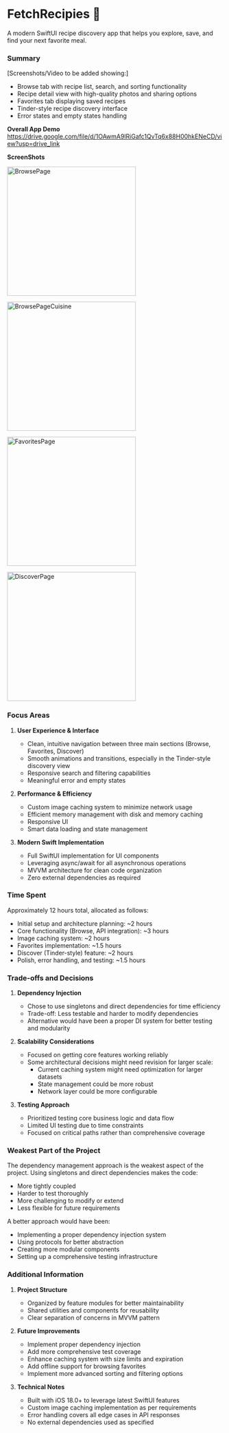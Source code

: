 # FetchRecipies 🍳

A modern SwiftUI recipe discovery app that helps you explore, save, and find your next favorite meal.

### Summary

[Screenshots/Video to be added showing:]
- Browse tab with recipe list, search, and sorting functionality
- Recipe detail view with high-quality photos and sharing options
- Favorites tab displaying saved recipes
- Tinder-style recipe discovery interface
- Error states and empty states handling

**Overall App Demo**
https://drive.google.com/file/d/1OAwmA9lRiGafc1QvTq6x88H00hkENeCD/view?usp=drive_link

**ScreenShots**
<!-- Browse tab (scaled to 400 px wide) -->
<img src="https://github.com/user-attachments/assets/364e5734-180f-4a85-a52c-24592d46048b" 
     alt="BrowsePage" 
     width="300" />

<!-- BrowsePageCuisine (scaled to 400 px wide) -->
<img src="https://github.com/user-attachments/assets/e8e6bbd3-e9e3-4de7-adba-6cf9dd6cde13" 
     alt="BrowsePageCuisine" 
     width="300" />

<!-- FavoritesPage (scaled to 400 px wide) -->
<img src="https://github.com/user-attachments/assets/97791b22-9797-4cd6-a4af-920b36168b85" 
     alt="FavoritesPage" 
     width="300" />

<!-- DiscoverPage (scaled to 400 px wide) -->
<img src="https://github.com/user-attachments/assets/9635fc32-ccfe-4f4d-893a-36ceaf6c5f3b" 
     alt="DiscoverPage" 
     width="300" />

### Focus Areas

1. **User Experience & Interface**
   - Clean, intuitive navigation between three main sections (Browse, Favorites, Discover)
   - Smooth animations and transitions, especially in the Tinder-style discovery view
   - Responsive search and filtering capabilities
   - Meaningful error and empty states

2. **Performance & Efficiency**
   - Custom image caching system to minimize network usage
   - Efficient memory management with disk and memory caching
   - Responsive UI
   - Smart data loading and state management

3. **Modern Swift Implementation**
   - Full SwiftUI implementation for UI components
   - Leveraging async/await for all asynchronous operations
   - MVVM architecture for clean code organization
   - Zero external dependencies as required

### Time Spent

Approximately 12 hours total, allocated as follows:

- Initial setup and architecture planning: ~2 hours
- Core functionality (Browse, API integration): ~3 hours
- Image caching system: ~2 hours
- Favorites implementation: ~1.5 hours
- Discover (Tinder-style) feature: ~2 hours
- Polish, error handling, and testing: ~1.5 hours

### Trade-offs and Decisions

1. **Dependency Injection**
   - Chose to use singletons and direct dependencies for time efficiency
   - Trade-off: Less testable and harder to modify dependencies
   - Alternative would have been a proper DI system for better testing and modularity

2. **Scalability Considerations**
   - Focused on getting core features working reliably
   - Some architectural decisions might need revision for larger scale:
     - Current caching system might need optimization for larger datasets
     - State management could be more robust
     - Network layer could be more configurable

3. **Testing Approach**
   - Prioritized testing core business logic and data flow
   - Limited UI testing due to time constraints
   - Focused on critical paths rather than comprehensive coverage

### Weakest Part of the Project

The dependency management approach is the weakest aspect of the project. Using singletons and direct dependencies makes the code:
- More tightly coupled
- Harder to test thoroughly
- More challenging to modify or extend
- Less flexible for future requirements

A better approach would have been:
- Implementing a proper dependency injection system
- Using protocols for better abstraction
- Creating more modular components
- Setting up a comprehensive testing infrastructure

### Additional Information

1. **Project Structure**
   - Organized by feature modules for better maintainability
   - Shared utilities and components for reusability
   - Clear separation of concerns in MVVM pattern

2. **Future Improvements**
   - Implement proper dependency injection
   - Add more comprehensive test coverage
   - Enhance caching system with size limits and expiration
   - Add offline support for browsing favorites
   - Implement more advanced sorting and filtering options

3. **Technical Notes**
   - Built with iOS 18.0+ to leverage latest SwiftUI features
   - Custom image caching implementation as per requirements
   - Error handling covers all edge cases in API responses
   - No external dependencies used as specified
